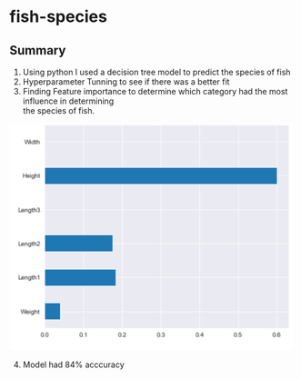 # fish-species

## Summary
1. Using python I used a decision tree model to predict the species of fish
2. Hyperparameter Tunning to see if there was a better fit
3. Finding Feature importance to determine which category had the most influence in determining <br>
   the species of fish.
   <div id="header" align="center">
  <img src="https://github.com/aarmobley/fish-species/blob/main/Fish%20feature%20importance.png" width="500"/>
</div>
   
4. Model had 84% acccuracy 
